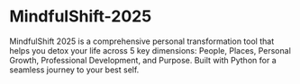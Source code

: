 # MindfulShift-2025
MindfulShift 2025 is a comprehensive personal transformation tool that helps you detox your life across 5 key dimensions: People, Places, Personal Growth, Professional Development, and Purpose. Built with Python for a seamless journey to your best self.
